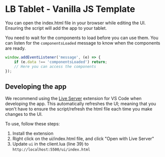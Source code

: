 # LB Tablet - Vanilla JS Template

You can open the index.html file in your browser while editing the UI. Ensuring the script will add the app to your tablet.

You need to wait for the components to load before you can use them. You can listen for the `componentsLoaded` message to know when the components are ready.

```js
window.addEventListener('message', (e) => {
    if (e.data !== 'componentsLoaded') return;
    // Here you can access the components
});
```

## Developing the app

We recommend using the [Live Server](https://marketplace.visualstudio.com/items?itemName=ritwickdey.LiveServer) extension for VS Code when developing the app. This automatically refreshes the UI; meaning that you won't have to ensure the script/refresh the html file each time you make changes to the UI.

To use, follow these steps:

1. Install the extension
2. Right click on the ui/index.html file, and click "Open with Live Server"
3. Update `ui` in the client.lua (line 39) to `http://localhost:5500/ui/index.html`
